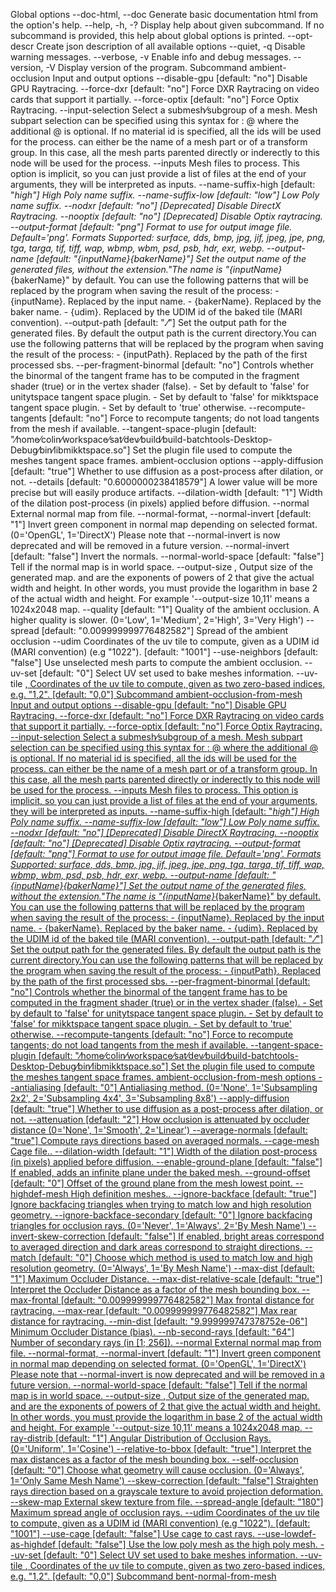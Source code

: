 Global options
--doc-html, --doc
Generate basic documentation html from the option's help.
--help, -h, -?
Display help about given subcommand. If no subcommand is provided, this help about global options is printed.
--opt-descr
Create json description of all available options
--quiet, -q
Disable warning messages.
--verbose, -v
Enable info and debug messages.
--version, -V
Display version of the program.
Subcommand ambient-occlusion
Input and output options
--disable-gpu <bool> [default: "no"]
Disable GPU Raytracing.
--force-dxr <bool> [default: "no"]
Force DXR Raytracing on video cards that support it partially.
--force-optix <bool> [default: "no"]
Force Optix Raytracing.
--input-selection <arg>
Select a submesh⁄subgroup of a mesh. Mesh subpart selection can be specified using this syntax for <arg>: <nodeName>@<materialId> where the additional @<materialId> is optional. If no material id is specified, all the ids will be used for the process. <nodeName> can either be the name of a mesh part or of a transform group. In this case, all the mesh parts parented directly or inderectly to this node will be used for the process.
--inputs <path>
Mesh files to process. This option is implicit, so you can just provide a list of files at the end of your arguments, they will be interpreted as inputs.
--name-suffix-high <name> [default: "_high"]
High Poly name suffix.
--name-suffix-low <name> [default: "_low"]
Low Poly name suffix.
--nodxr <bool> [default: "no"]
[Deprecated] Disable DirectX Raytracing.
--nooptix <bool> [default: "no"]
[Deprecated] Disable Optix raytracing.
--output-format <format> [default: "png"]
Format to use for output image file. Default='png'. Formats Supported: surface, dds, bmp, jpg, jif, jpeg, jpe, png, tga, targa, tif, tiff, wap, wbmp, wbm, psd, psb, hdr, exr, webp.
--output-name <name> [default: "{inputName}_{bakerName}"]
Set the output name of the generated files, without the extension."The name is "{inputName}_{bakerName}" by default. You can use the following patterns that will be replaced by the program when saving the result of the process: - {inputName}. Replaced by the input name. - {bakerName}. Replaced by the baker name. - {udim}. Replaced by the UDIM id of the baked tile (MARI convention).
--output-path <name> [default: ".⁄"]
Set the output path for the generated files. By default the output path is the current directory.You can use the following patterns that will be replaced by the program when saving the result of the process: - {inputPath}. Replaced by the path of the first processed sbs.
--per-fragment-binormal <bool> [default: "no"]
Controls whether the binormal of the tangent frame has to be computed in the fragment shader (true) or in the vertex shader (false). - Set by default to 'false' for unitytspace tangent space plugin. - Set by default to 'false' for mikktspace tangent space plugin. - Set by default to 'true' otherwise.
--recompute-tangents <bool> [default: "no"]
Force to recompute tangents; do not load tangents from the mesh if available.
--tangent-space-plugin <path> [default: "⁄home⁄colin⁄workspace⁄sat⁄dev⁄build⁄build-batchtools-Desktop-Debug⁄bin⁄libmikktspace.so"]
Set the plugin file used to compute the meshes tangent space frames.
ambient-occlusion options
--apply-diffusion <bool> [default: "true"]
Whether to use diffusion as a post-process after dilation, or not.
--details <float> [default: "0.6000000238418579"]
A lower value will be more precise but will easily produce artifacts.
--dilation-width <int> [default: "1"]
Width of the dilation post-process (in pixels) applied before diffusion.
--normal <string>
External normal map from file.
--normal-format, --normal-invert <int> [default: "1"]
Invert green component in normal map depending on selected format. (0='OpenGL', 1='DirectX') Please note that --normal-invert is now deprecated and will be removed in a future version.
--normal-invert <bool> [default: "false"]
Invert the normals.
--normal-world-space <bool> [default: "false"]
Tell if the normal map is in world space.
--output-size <w>,<h>
Output size of the generated map.<w> and <h> are the exponents of powers of 2 that give the actual width and height. In other words, you must provide the logarithm in base 2 of the actual width and height. For example '--output-size 10,11' means a 1024x2048 map.
--quality <int> [default: "1"]
Quality of the ambient occlusion. A higher quality is slower. (0='Low', 1='Medium', 2='High', 3='Very High')
--spread <float> [default: "0.009999999776482582"]
Spread of the ambient occlusion
--udim <udim>
Coordinates of the uv tile to compute, given as a UDIM id (MARI convention) (e.g "1022"). [default: "1001"]
--use-neighbors <bool> [default: "false"]
Use unselected mesh parts to compute the ambient occlusion.
--uv-set <int> [default: "0"]
Select UV set used to bake meshes information.
--uv-tile <u>,<v>
Coordinates of the uv tile to compute, given as two zero-based indices, e.g. "1,2". [default: "0,0"]
Subcommand ambient-occlusion-from-mesh
Input and output options
--disable-gpu <bool> [default: "no"]
Disable GPU Raytracing.
--force-dxr <bool> [default: "no"]
Force DXR Raytracing on video cards that support it partially.
--force-optix <bool> [default: "no"]
Force Optix Raytracing.
--input-selection <arg>
Select a submesh⁄subgroup of a mesh. Mesh subpart selection can be specified using this syntax for <arg>: <nodeName>@<materialId> where the additional @<materialId> is optional. If no material id is specified, all the ids will be used for the process. <nodeName> can either be the name of a mesh part or of a transform group. In this case, all the mesh parts parented directly or inderectly to this node will be used for the process.
--inputs <path>
Mesh files to process. This option is implicit, so you can just provide a list of files at the end of your arguments, they will be interpreted as inputs.
--name-suffix-high <name> [default: "_high"]
High Poly name suffix.
--name-suffix-low <name> [default: "_low"]
Low Poly name suffix.
--nodxr <bool> [default: "no"]
[Deprecated] Disable DirectX Raytracing.
--nooptix <bool> [default: "no"]
[Deprecated] Disable Optix raytracing.
--output-format <format> [default: "png"]
Format to use for output image file. Default='png'. Formats Supported: surface, dds, bmp, jpg, jif, jpeg, jpe, png, tga, targa, tif, tiff, wap, wbmp, wbm, psd, psb, hdr, exr, webp.
--output-name <name> [default: "{inputName}_{bakerName}"]
Set the output name of the generated files, without the extension."The name is "{inputName}_{bakerName}" by default. You can use the following patterns that will be replaced by the program when saving the result of the process: - {inputName}. Replaced by the input name. - {bakerName}. Replaced by the baker name. - {udim}. Replaced by the UDIM id of the baked tile (MARI convention).
--output-path <name> [default: ".⁄"]
Set the output path for the generated files. By default the output path is the current directory.You can use the following patterns that will be replaced by the program when saving the result of the process: - {inputPath}. Replaced by the path of the first processed sbs.
--per-fragment-binormal <bool> [default: "no"]
Controls whether the binormal of the tangent frame has to be computed in the fragment shader (true) or in the vertex shader (false). - Set by default to 'false' for unitytspace tangent space plugin. - Set by default to 'false' for mikktspace tangent space plugin. - Set by default to 'true' otherwise.
--recompute-tangents <bool> [default: "no"]
Force to recompute tangents; do not load tangents from the mesh if available.
--tangent-space-plugin <path> [default: "⁄home⁄colin⁄workspace⁄sat⁄dev⁄build⁄build-batchtools-Desktop-Debug⁄bin⁄libmikktspace.so"]
Set the plugin file used to compute the meshes tangent space frames.
ambient-occlusion-from-mesh options
--antialiasing <int> [default: "0"]
Antialiasing method. (0='None', 1='Subsampling 2x2', 2='Subsampling 4x4', 3='Subsampling 8x8')
--apply-diffusion <bool> [default: "true"]
Whether to use diffusion as a post-process after dilation, or not.
--attenuation <int> [default: "2"]
How occlusion is attenuated by occluder distance (0='None', 1='Smooth', 2='Linear')
--average-normals <bool> [default: "true"]
Compute rays directions based on averaged normals.
--cage-mesh <path>
Cage file..
--dilation-width <int> [default: "1"]
Width of the dilation post-process (in pixels) applied before diffusion.
--enable-ground-plane <bool> [default: "false"]
If enabled, adds an infinite plane under the baked mesh.
--ground-offset <float> [default: "0"]
Offset of the ground plane from the mesh lowest point.
--highdef-mesh <path>
High definition meshes..
--ignore-backface <bool> [default: "true"]
Ignore backfacing triangles when trying to match low and high resolution geometry.
--ignore-backface-secondary <int> [default: "0"]
Ignore backfacing triangles for occlusion rays. (0='Never', 1='Always', 2='By Mesh Name')
--invert-skew-correction <bool> [default: "false"]
If enabled, bright areas correspond to averaged direction and dark areas correspond to straight directions.
--match <int> [default: "0"]
Choose which method is used to match low and high resolution geometry. (0='Always', 1='By Mesh Name')
--max-dist <float> [default: "1"]
Maximum Occluder Distance.
--max-dist-relative-scale <bool> [default: "true"]
Interpret the Occluder Distance as a factor of the mesh bounding box.
--max-frontal <float> [default: "0.009999999776482582"]
Max frontal distance for raytracing.
--max-rear <float> [default: "0.009999999776482582"]
Max rear distance for raytracing.
--min-dist <float> [default: "9.999999747378752e-06"]
Minimum Occluder Distance (bias).
--nb-second-rays <int> [default: "64"]
Number of secondary rays (in [1; 256]).
--normal <string>
External normal map from file.
--normal-format, --normal-invert <int> [default: "1"]
Invert green component in normal map depending on selected format. (0='OpenGL', 1='DirectX') Please note that --normal-invert is now deprecated and will be removed in a future version.
--normal-world-space <bool> [default: "false"]
Tell if the normal map is in world space.
--output-size <w>,<h>
Output size of the generated map.<w> and <h> are the exponents of powers of 2 that give the actual width and height. In other words, you must provide the logarithm in base 2 of the actual width and height. For example '--output-size 10,11' means a 1024x2048 map.
--ray-distrib <int> [default: "1"]
Angular Distribution of Occlusion Rays. (0='Uniform', 1='Cosine')
--relative-to-bbox <bool> [default: "true"]
Interpret the max distances as a factor of the mesh bounding box.
--self-occlusion <int> [default: "0"]
Choose what geometry will cause occlusion. (0='Always', 1='Only Same Mesh Name')
--skew-correction <bool> [default: "false"]
Straighten rays direction based on a grayscale texture to avoid projection deformation.
--skew-map <string>
External skew texture from file.
--spread-angle <float> [default: "180"]
Maximum spread angle of occlusion rays.
--udim <udim>
Coordinates of the uv tile to compute, given as a UDIM id (MARI convention) (e.g "1022"). [default: "1001"]
--use-cage <bool> [default: "false"]
Use cage to cast rays.
--use-lowdef-as-highdef <bool> [default: "false"]
Use the low poly mesh as the high poly mesh.
--uv-set <int> [default: "0"]
Select UV set used to bake meshes information.
--uv-tile <u>,<v>
Coordinates of the uv tile to compute, given as two zero-based indices, e.g. "1,2". [default: "0,0"]
Subcommand bent-normal-from-mesh
